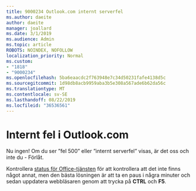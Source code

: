 ```yaml
---
title: 9000234 Outlook.com internt serverfel
ms.author: daeite
author: daeite
manager: joallard
ms.date: 3/1/2019
ms.audience: Admin
ms.topic: article
ROBOTS: NOINDEX, NOFOLLOW
localization_priority: Normal
ms.custom:
- "1818"
- "9000234"
ms.openlocfilehash: 5ba6eaacdc2f763948e7c34d50231fafe4138d5c
ms.sourcegitcommit: 1d98db8acb9959aba3b5e308a567ade6b62da56c
ms.translationtype: MT
ms.contentlocale: sv-SE
ms.lasthandoff: 08/22/2019
ms.locfileid: "36536561"
---
```

# <a name="internal-server-errors-in-outlookcom"></a>Internt fel i Outlook.com

Nu ingen! Om du ser ”fel 500” eller ”internt serverfel” visas, är det oss och inte du - Förlåt.

Kontrollera [status för Office-tjänsten](https://portal.office.com/servicestatus) för att kontrollera att det inte finns något annat, men den bästa lösningen är att ta en paus i några minuter och sedan uppdatera webbläsaren genom att trycka på **CTRL** och **F5**.